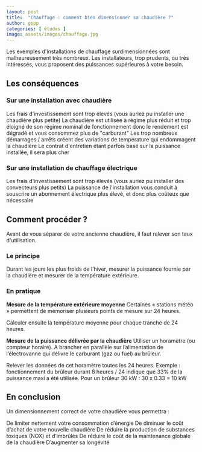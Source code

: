 ```yaml
---
layout: post
title:  "Chauffage : comment bien dimensionner sa chaudière ?"
author: gspp
categories: [ études ]
image: assets/images/chauffage.jpg
---
```


Les exemples d'installations de chauffage surdimensionnées sont malheureusement très nombreux. Les installateurs, trop prudents, ou très intéressés, vous proposent des puissances supérieures à votre besoin.

## Les conséquences
### Sur une installation avec chaudière

Les frais d'investissement sont trop élevés (vous auriez pu installer une chaudière plus petite)
La chaudière est utilisée à régime plus réduit et trop éloigné de son régime nominal de fonctionnement donc le rendement est dégradé et vous consommez plus de "carburant"
Les trop nombreux démarrages / arrêts créent des variations de température qui endommagent la chaudière
Le contrat d'entretien étant parfois basé sur la puissance installée, il sera plus cher

### Sur une installation de chauffage électrique
Les frais d'investissement sont trop élevés (vous auriez pu installer des convecteurs plus petits)
La puissance de l'installation vous conduit à souscrire un abonnement électrique plus élevé, et donc plus coûteux que nécessaire

## Comment procéder ?
Avant de vous séparer de votre ancienne chaudière, il faut relever son taux d'utilisation.

### Le principe
Durant les jours les plus froids de l’hiver, mesurer la puissance fournie par la chaudière et mesurer de la température extérieure.


### En pratique
**Mesure de la température extérieure moyenne**
Certaines « stations météo » permettent de mémoriser plusieurs points de mesure sur 24 heures.


Calculer ensuite la température moyenne pour chaque tranche de 24 heures.

**Mesure de la puissance délivrée par la chaudière**
Utiliser un horamètre (ou compteur horaire). A brancher en parallèle sur l’alimentation de l’électrovanne qui délivre le carburant (gaz ou fuel) au brûleur.


Relever les données de cet horamètre toutes les 24 heures. Exemple : fonctionnement du brûleur durant 8 heures / 24 indique que 33% de la puissance maxi a été utilisée. Pour un brûleur 30 kW : 30 x 0.33 = 10 kW

## En conclusion
Un dimensionnement correct de votre chaudière vous permettra :


De limiter nettement votre consommation d’énergie
De diminuer le coût d’achat de votre nouvelle chaudière
De réduire la production de substances toxiques (NOX) et d’imbrûlés
De réduire le coût de la maintenance globale de la chaudière
D’augmenter sa longévité

